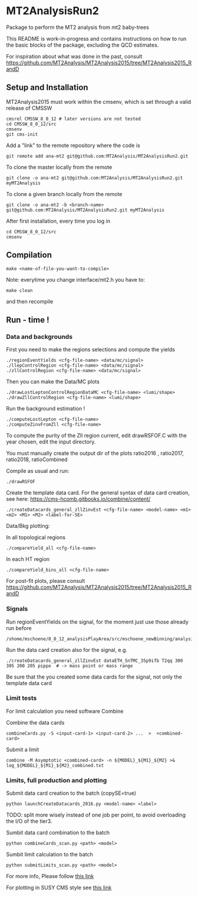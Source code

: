 # MT2AnalysisRun2
Package to perform the MT2 analysis from mt2 baby-trees

 This README is work-in-progress and contains instructions on how to run
 the basic blocks of the package, excluding the QCD estimates.

 For inspiration about what was done in the past, consult
 https://github.com/MT2Analysis/MT2Analysis2015/tree/MT2Analysis2015_RandD

## Setup and Installation
MT2Analysis2015 must work within the cmsenv, which is set through a valid release of CMSSW

```
cmsrel CMSSW_8_0_12 # later versions are not tested
cd CMSSW_8_0_12/src
cmsenv
git cms-init
```

Add a "link" to the remote repository where the code is

```
git remote add ana-mt2 git@github.com:MT2Analysis/MT2AnalysisRun2.git
```

To clone the master locally from the remote

```
git clone -o ana-mt2 git@github.com:MT2Analysis/MT2AnalysisRun2.git myMT2Analysis
```

To clone a given branch locally from the remote

```
git clone -o ana-mt2 -b <branch-name> git@github.com:MT2Analysis/MT2AnalysisRun2.git myMT2Analysis
```

After first installation, every time you log in

```
cd CMSSW_8_0_12/src
cmsenv
```

## Compilation

```
make <name-of-file-you-want-to-compile>
```

Note: everytime you change interface/mt2.h you have to:

```
make clean
```

and then recompile

## Run - time !

### Data and backgrounds
First you need to make the regions selections and compute the yields

```
./regionEventYields <cfg-file-name> <data/mc/signal>
./llepControlRegion <cfg-file-name> <data/mc/signal>
./zllControlRegion <cfg-file-name> <data/mc/signal>
```

Then you can make the Data/MC plots

```
./drawLostLeptonControlRegionDataMC <cfg-file-name> <lumi/shape>
./drawZllControlRegion <cfg-file-name> <lumi/shape>
```

Run the background estimation !

```
./computeLostLepton <cfg-file-name>
./computeZinvFromZll <cfg-file-name>
```

To compute the purity of the Zll region current, 
edit drawRSFOF.C with the year chosen, edit the input directory.

You must manually  create the output dir of the plots 
ratio2016 , ratio2017, ratio2018, ratioCombined

Compile as usual and run:
```
./drawRSFOF
```

Create the template data card. For the general syntax of data card creation, see here: https://cms-hcomb.gitbooks.io/combine/content/

```
./createDatacards_general_zllZinvEst <cfg-file-name> <model-name> <m1> <m2> <M1> <M2> <label-for-SE>
```

Data/Bkg plotting:

In all topological regions
```
./compareYield_all <cfg-file-name>
```

In each HT region
```
./compareYield_bins_all <cfg-file-name>
```

For post-fit plots, please consult https://github.com/MT2Analysis/MT2Analysis2015/tree/MT2Analysis2015_RandD

### Signals

Run regionEventYields on the signal, for the moment just use those already run before

```
/shome/mschoene/8_0_12_analysisPlayArea/src/mschoene_newBinning/analysis/signalScansFromDominick/*root
```

Run the data card creation also for the signal, e.g.
```
./createDatacards_general_zllZinvEst dataETH_SnTMC_35p9ifb T2qq 300 305 200 205 pippo  # -> mass point or mass range
```
Be sure that the you created some data cards for the signal, not only the template data card

### Limit tests
For limit calculation you need software Combine

Combine the data cards

```
combineCards.py -S <input-card-1> <input-card-2> ...  >  <combined-card>
```

Submit a limit

```
combine -M Asymptotic <combined-card> -n ${MODEL}_${M1}_${M2} >& log_${MODEL}_${M1}_${M2}_combined.txt
```

### Limits, full production and plotting 
Submit data card creation to the batch (copySE=true)
```
python launchCreateDatacards_2016.py <model-name> <label> 
```
TODO: split more wisely instead of one job per point, to avoid overloading the I/O of the tier3.

Sumbit data card combination to the batch
```
python combineCards_scan.py <path> <model>
```
Sumbit limit calculation to the batch
```
python submitLimits_scan.py <path> <model>
```

For more info, Please follow [this link](https://github.com/MT2Analysis/HiggsAnalysis-CombinedLimit/blob/BASE_MT2Combine/MT2Scripts/HOWTORUN_limits_and_significance.txt)

For plotting in SUSY CMS style see  [this link](https://github.com/MT2Analysis/PlotsSMS/blob/master/README)
